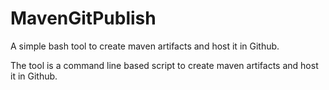 # MavenGitPublish
A simple bash tool to create maven artifacts and host it in Github.

The tool is a command line based script to create maven artifacts and host it in Github.
